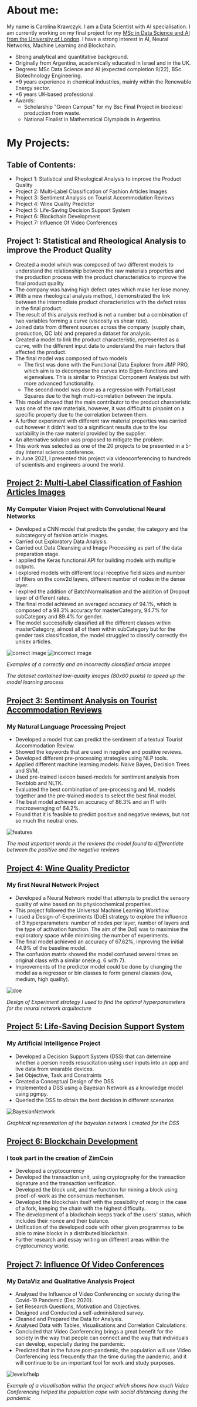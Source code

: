
# About me:
My name is Carolina Krawczyk.
I am a Data Scientist with AI specialisation. I am currently working on my final project for my [MSc in Data Science and AI from the University of London](https://london.ac.uk/msc-data-science-and-artificial-intelligence-structure). I have a strong interest in AI, Neural Networks, Machine Learning and Blockchain.

* Strong analytical and quantitative background.
* Originally from Argentina, academically educated in Israel and in the UK.
* Degrees: MSc Data Science and AI (expected completion 9/22), BSc. Biotechnology Engineering.
*  +9 years experience in chemical industries, mainly within the Renewable Energy sector.
*  +6 years UK-based professional. 
*  Awards: 
    *  Scholarship "Green Campus" for my Bsc Final Project in biodiesel production from waste. 
    *  National Finalist in Mathematical Olympiads in Argentina.

# My Projects:
## Table of Contents:
* Project 1: Statistical and Rheological Analysis to improve the Product Quality
* Project 2: Multi-Label Classification of Fashion Articles Images
* Project 3: Sentiment Analysis on Tourist Accommodation Reviews
* Project 4: Wine Quality Predictor
* Project 5: Life-Saving Decision Support System
* Project 6: Blockchain Development
* Project 7: Influence Of Video Conferences

## Project 1: Statistical and Rheological Analysis to improve the Product Quality
* Created a model which was composed of two different models to understand the relationship between the raw materials properties and the production process with the product characteristics to improve the final product quality
* The company was having high defect rates which make her lose money.
* With a new rheological analysis method, I demonstrated the link between the intermediate product characteristics with the defect rates in the final product.
* The result of this analysis method is not a number but a combination of two variables forming a curve (viscosity vs shear rate).
* Joined data from different sources across the company (supply chain, production, QC lab) and prepared a dataset for analysis.
* Created a model to link the product characteristic, represented as a curve, with the different input data to understand the main factors that affected the product. 
* The final model was composed of two models
  * The first was done with the Functional Data Explorer from JMP PRO, which aim is to decompose the curves into Eigen-functions and eigenvalues. This is similar to Principal Component Analysis but with more advanced functionality.
  * The second model was done as a regression with Partial Least Squares due to the high multi-correlation between the inputs.
* This model showed that the main contributor to the product charateristic was one of the raw materials, however, it was difficult to pinpoint on a specific property due to the correlation between them.
* A further experiment with different raw material properties was carried out however it didn't lead to a significant results due to the low variability in the raw material provided by the supplier.
* An alternative solution was proposed to mitigate the problem.
* This work was selected as one of the 20 projects to be presented in a 5-day internal science conference.
* In June 2021, I presented this project via videoconferencing to hundreds of scientists and engineers around the world.

## [Project 2: Multi-Label Classification of Fashion Articles Images](https://github.com/CarolinaKra/FashionArticlesImageClassification)
### My Computer Vision Project with Convolutional Neural Networks
* Developed a CNN model that predicts the gender, the category and the subcategory of fashion article images.
* Carried out Exploratory Data Analysis.
* Carried out Data Cleansing and Image Processing as part of the data preparation stage.
* I applied the Keras functional API for building models with multiple outputs.
* I explored models with different local receptive field sizes and number of filters on the conv2d layers, different number of nodes in the dense layer.
* I explred the addition of BatchNormalisation and the addition of Dropout layer of different rates.
* The final model achieved an averaged accuracy of 94.1%, which is composed of a 98.3% accuracy for masterCategory, 94.7% for subCategory and 89.4% for gender.
* The model successfully classified all the different classes within masterCategory, almost all of them within subCategory but for the gender task classification, the model struggled to classify correctly the unisex articles.

![correct image](/docs/assets/correct0.png)
![incorrect image](/docs/assets/incorrectgender.png)

_Examples of a correctly and an incorrectly classified article images_

_The dataset contained low-quality images (80x60 pixels) to speed up the model learning process_

## [Project 3: Sentiment Analysis on Tourist Accommodation Reviews](https://github.com/CarolinaKra/SentimentAnalysisHotelReviews)
### My Natural Language Processing Project
* Developed a model that can predict the sentiment of a textual Tourist Accommodation Review.
* Showed the keywords that are used in negative and positive reviews.
* Developed different pre-processing strategies using NLP tools. 
* Applied different machine learning models: Naive Bayes, Decision Trees and SVM.
* Used pre-trained lexicon based-models for sentiment analysis from Textblob and NLTK.
* Evaluated the best combination of pre-processing and ML models together and the pre-trained models to select the best final model.
* The best model achieved an accuracy of 86.3% and an f1 with macroaveraging of 64.2%. 
* Found that it is feasible to predict positive and negative reviews, but not so much the neutral ones.

![features](/docs/assets/NLPimportantFeaturessmall.png)

_The most important words in the reviews the model found to differentiate between the positive and the negative reviews_

## [Project 4: Wine Quality Predictor](https://github.com/CarolinaKra/WineQualityPredictor)
### My first Neural Network Project
* Developed a Neural Network model that attempts to predict the sensory quality of wine based on its physicochemical properties.
* This project followed the Universal Machine Learning Workflow.
* I used a Design-of-Experiments (DoE) strategy to explore the influence of 3 hyperparameters: number of nodes per layer, number of layers and the type of activation function. The aim of the DoE was to maximise the exploratory space while minimising the number of experiments.
* The final model achieved an accuracy of 67.62%, improving the initial 44.9% of the baseline model.
* The confusion matrix showed the model confused several times an original class with a similar one(e.g. 6 with 7).
* Improvements of the predictor model could be done by changing the model as a regressor or bin classes to form general classes (low, medium, high quality).

![doe](/docs/assets/DoE.png) 

_Design of Experiment strategy I used to find the optimal hyperparameters for the neural network arquitecture_

## [Project 5: Life-Saving Decision Support System](https://github.com/CarolinaKra/LifeSavingDSS)
### My Artificial Intelligence Project
* Developed a Decision Support System (DSS) that can determine whether a person needs resuscitation using user inputs into an app and live data from wearable devices.
* Set Objective, Task and Constraints
* Created a Conceptual Design of the DSS
* Implemented a DSS using a Bayesian Network as a knowledge model using pgmpy.
* Queried the DSS to obtain the best decision in different scenarios

![BayesianNetwork](/docs/assets/graphsmall.png)

_Graphical representation of the bayesian network I created for the DSS_

## [Project 6: Blockchain Development](https://github.com/CarolinaKra/Blockchain)
### I took part in the creation of ZimCoin
* Developed a cryptocurrency
* Developed the transaction unit, using cryptography for the transaction signature and the transaction verification.
* Developed the block unit, and the function for mining a block using proof-of-work as the consensus mechanism.
* Developed the blockchain itself with the possibility of reorg in the case of a fork, keeping the chain with the highest difficulty.
* The development of a blockchain keeps track of the users' status, which includes their nonce and their balance.
* Unification of the developed code with other given programmes to be able to mine blocks in a distributed blockchain.
* Further research and essay writing on different areas within the cryptocurrency world.

## [Project 7: Influence Of Video Conferences](https://github.com/CarolinaKra/InfluenceOfVideoConferences)
### My DataViz and Qualitative Analysis Project
* Analysed the Influence of Video Conferencing on society during the Covid-19 Pandemic (Dec 2020).
* Set Research Questions, Motivation and Objectives.
* Designed and Conducted a self-administered survey.
* Cleaned and Prepared the Data for Analysis.
* Analysed Data with Tables, Visualisations and Correlation Calculations.
* Concluded that Video Conferencing brings a great benefit for the society in the way that people can connect and the way that individuals can develop, especially during the pandemic.
* Predicted that in the future post-pandemic, the population will use Video Conferencing less frequently than the time during the pandemic, and it will continue to be an important tool for work and study purposes.

![levelofhelp](docs/assets/levelofHelp.png)

_Example of a visualisation within the project which shows how much Video Conferencing helped the population cope with social distancing during the pandemic_


